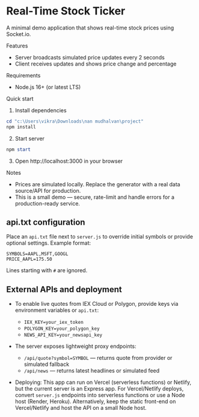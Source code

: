 # Real-Time Stock Ticker

A minimal demo application that shows real-time stock prices using Socket.io.

Features
- Server broadcasts simulated price updates every 2 seconds
- Client receives updates and shows price change and percentage

Requirements
- Node.js 16+ (or latest LTS)

Quick start

1. Install dependencies

```powershell
cd "c:\Users\vikra\Downloads\nan mudhalvan\project"
npm install
```

2. Start server

```powershell
npm start
```

3. Open http://localhost:3000 in your browser

Notes
- Prices are simulated locally. Replace the generator with a real data source/API for production.
- This is a small demo — secure, rate-limit and handle errors for a production-ready service.

api.txt configuration
---------------------
Place an `api.txt` file next to `server.js` to override initial symbols or provide optional settings. Example format:

```
SYMBOLS=AAPL,MSFT,GOOGL
PRICE_AAPL=175.50
```

Lines starting with `#` are ignored.

External APIs and deployment
----------------------------
- To enable live quotes from IEX Cloud or Polygon, provide keys via environment variables or `api.txt`:
	- `IEX_KEY=your_iex_token`
	- `POLYGON_KEY=your_polygon_key`
	- `NEWS_API_KEY=your_newsapi_key`

- The server exposes lightweight proxy endpoints:
	- `/api/quote?symbol=SYMBOL` — returns quote from provider or simulated fallback
	- `/api/news` — returns latest headlines or simulated feed

- Deploying: This app can run on Vercel (serverless functions) or Netlify, but the current server is an Express app. For Vercel/Netlify deploys, convert `server.js` endpoints into serverless functions or use a Node host (Render, Heroku). Alternatively, keep the static front-end on Vercel/Netlify and host the API on a small Node host.
